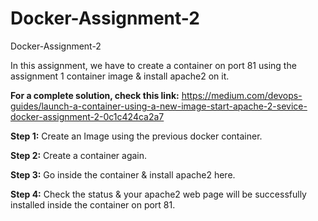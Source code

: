 # Docker-Assignment-2
Docker-Assignment-2

In this assignment, we have to create a container on port 81 using the assignment 1 container image & install apache2 on it.

**For a complete solution, check this link:** https://medium.com/devops-guides/launch-a-container-using-a-new-image-start-apache-2-sevice-docker-assignment-2-0c1c424ca2a7

**Step 1:** Create an Image using the previous docker container.

**Step 2:** Create a container again.

**Step 3:** Go inside the container & install apache2 here.

**Step 4:** Check the status & your apache2 web page will be successfully installed inside the container on port 81.
